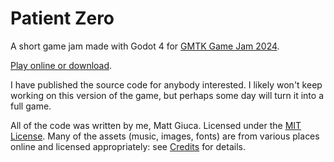 # Patient Zero

A short game jam made with Godot 4 for [GMTK Game Jam
2024](https://itch.io/jam/gmtk-2024/rate/2907261).

[Play online or download](https://mgiuca.itch.io/patient-zero).

I have published the source code for anybody interested. I likely won't keep
working on this version of the game, but perhaps some day will turn it into a
full game.

All of the code was written by me, Matt Giuca. Licensed under the [MIT
License](LICENSE). Many of the assets (music, images, fonts) are from various
places online and licensed appropriately: see [Credits](credits.md) for details.
